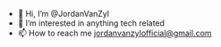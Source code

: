 - 👋 Hi, I’m @JordanVanZyl
- 👀 I’m interested in anything tech related
- 📫 How to reach me jordanvanzylofficial@gmail.com

<!---
JordanVanZyl/JordanVanZyl is a ✨ special ✨ repository because its `README.md` (this file) appears on your GitHub profile.
You can click the Preview link to take a look at your changes.
--->
